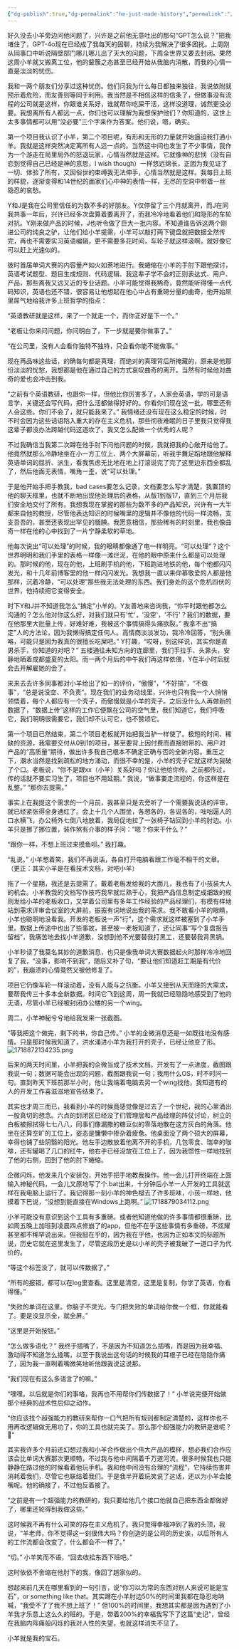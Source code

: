 ```yaml
---
{"dg-publish":true,"dg-permalink":"he-just-made-history","permalink":"/he-just-made-history/"}
---
```


好久没去小羊旁边问他问题了，兴许是之前他无意吐出的那句“GPT怎么说？”把我堵住了，GPT-4o现在已经成了我每天的固聊，持续为我解决了很多困扰。上周刚从同事口中听说隔壁部门哪儿哪儿出了天大的问题，下周全世界又要去封闭。果然这周小羊就又搬离工位，他的颦簇之态甚至已经开始从我脑内消散，而我的心情一直是淡淡的忧伤。

我和一两个朋友们分享过这种忧伤。他们问我为什么每日都独来独往，我说依附就预示着危险，而友善则等同于利用。我当然是不相信这样的信条了，但做事没有流程的公司就是这样，你跟谁关系好，谁就帮你吃屎干活，这样没道理，诚然更没必要。我想离所有人都远一点，你们也可以理解为我想保护他们？你知道的，这世上太多事情都可以用“没必要”三个字来作为答案。他们说，嗯，确实。

第一个项目我认识了小羊，第二个项目呢，有形和无形的力量就开始逼迫我打通小羊。我就是这样突然决定离所有人远一点的。当然这中间也发生了不少事情，我作为一个游走在局里局外的怒退玩家，心情当然就是这样。它就像神的悲悯（没有自恋到觉得自己已经是神的意思，I wish though）一样悠远绵长，正因为我见证了一切、体验了所有，又因俗世的束缚我无法伸手，心情当然就是这样。我每日上班的样貌，逐渐变得和14世纪的画家们心中神的表情一样，无尽的空洞中带着一丝隐忍的哀愁。

Y和J是我在公司里信任的为数不多的好朋友。Y仅停留了三个月就离开，而J在同我共事一年后，兴许已经多次盘算着要离开了，而我冷冷地看着他们和隐形的车轮对抗。Y刚来做产品的时候，J也听令做了巨大一批内容。不知道谁告诉这两个刚进公司的纯良之驴，让他们给小羊提需，小羊可以敲打两下键盘就把数据全然传完，再也不需要实习英语编辑，更不需要多花时间，车轮子就这样滚啊，就好像它可以赶上光速似的。

彼时首届单词大赛的内容量产如火如荼地进行。我蜷缩在小羊的手肘下跟他探讨，英语考试题型、题目生成规则、代码逻辑、我这辈子学不会的正则表达式、用户、产品，那些离我又远又近的专业话题。小羊可能觉得我稀奇，竟然能听得懂一点代码知识，英语也还不错，很容易让他想起在他心中占有重磅分量的曲奇，他开始屌里屌气地给我许多上班哲学的指点：

“英语教研就是这样，来了一个就走一个，而你正好是下一个。”

“老板让你来问问题，你问明白了，下一步就是要你做事了。”

“在公司里，没有人会看你独特不独特，只会看你能不能做事。”

现在再品味这些话，的确每句都是真理，而绝对的真理背后所掩藏的，原来是他那份淡淡的忧愁，我想那是他在通过自己的方式哀叹曲奇的离开。当然有时候他对曲奇的爱也会冲击到我。

“之前有个英语教研，也跟你一样，但他比你厉害多了，人家会英语，学的可是语言学，关键还会写代码，把什么活都做得好好的。你看你们现在这一批，哪里还有人会这些。你们不会了，就只能我来了。”  我情绪还没有现在这么稳定的时候，时不时会因为这些话语陷入重大的存在主义危机，那些彻夜难眠的日子里我只觉得我这辈子都没办法跨越代码这道坎了，我又怎么配做一个优秀的人呢？

不过我确信当我第二次蹲在他手肘下问他问题的时候，我就把我的心敞开给他了。他竟然就那么冷静地坐在小一方工位上、两个大屏幕前，听我手舞足蹈地跟他解释英语单词的屈折、派生，看我焦虑无比地在地上打滚说完了完了这里边东西全都乱了，然后他面无表情，嘴角一歪，说“可以处理。” 

于是他开始手把手教我，bad cases要怎么记录，文档要怎么写才清楚，我置顶的他的聊天框里，也就不断地出现他处理后的表格，从版1到版17，直到三个月后我们安全地交付了所有。我想我现在掌握的那些为数不多的产品知识，兴许有一大半都来自他的教授，尽管他表达知识的时候嘴里的逻辑并不像他的代码一样流畅，支支吾吾的，甚至还表现出罕见的腼腆。我愿意相信，那些稀有的时刻里，我也像曲奇一样在他的心中找到了一片宁静柔软的草地。

他每次说出“可以处理”的时候，我的眼睛都像通了电一样明亮。“可以处理”？这个世界明明和我们手里的表格一样像一滩烂泥，在他的眼中原来什么都是可以处理的。那时候的他，现在的他，上班刷手机的他，下班跑进地铁的他，每个他都闪闪发光，和十几年前博客里的他一样闪闪发光。我想我一直以来仰慕敬爱的人都是他那样，沉着冷静，“可以处理”那些我无法处理的东西。我们身处的这个危机四伏的世界，他持续把它变得安全。

时下Y和J并不知道我怎么“搞定”小羊的。Y友善地来咨询我，“你平时跟他都怎么沟通的？怎么他对你这么好，对我们就只有'忙'，'没空'，'不行'？我们的数据，要在他那里大批量上传，好难好难，我被这个事情搞得头痛欲裂。” 我拿不出“搞定”人的方法论，因为我懒得搞定任何人。高情商淡淡发功，我冷冷回答，“别头痛咯，可能只是因为我真的很擅长吃屎吧。” Y打趣，“哎呀，别这样说，其实你是直男杀手，你知道的对吧？” 五楼通往未知方向的连廊里，我们手拉手、头靠头，安静地晒着成都盛夏的太阳。而一两个月后的中午我们再这样依偎，Y在半小时后就会去开解雇她的会了。

来来去去许多同事都对小羊给出了如一的评价，“傲慢”，“不好搞”，“不做事”，“总是说没空、不负责”。现在我们的业务动线里，兴许也只有我一个人悄悄领悟着，每个人都应有一个壳子，而傲慢就是小羊的壳子。之后没什么人再做新的数据了，“数据上传”这样的工作它便飘在公司的空气里，我们知道它，我们呼吸它，我们明明很需要它，我们却不认可它，也不赞颂它。

第一个项目已然结束，第二个项目老板就开始把我当驴一样使了。极短的时间、稀缺的资源，我需要交付从0到1的项目，甚至要背上因付费而直接附带的、用户对产品的“高质量”期待，做出许多我自己根本不确定正确与否的全新内容。重压之下，潮水当然是找到疏松的地方涌动，而很不幸的是，小羊的壳子它就这样为我破了个口。老板说，“你不是跟xx（小羊）关系好吗？你让他给你传。之前都传过，传的话就不要实习生了，项目也不用延期。” 我说，“做事要走流程的，你这样是在乱整。” “那你去提需。”

事实上在我提这个需求的一个月前，我甚至只是去旁听了一个需要我说话的评审，就已经紧张得全身通红了。会上十几个人围坐，各想各的，各说各的，咄咄逼人的口水横飞，办公椅外七倒八地放着，我局促地拉了一张椅子钻回到小羊的肘边。小羊只是挪了挪位置，装作煞有介事的样子问：“嗯？你来干什么？”

“跟你一样，不想上班过来摸鱼呗。” 我打趣。

“乱说。” 小羊憋着笑，我们不再说话，各自打开电脑看跟工作毫不相干的文章。（更正：其实小羊是在看技术文档，对吧小羊）

拖了一个星期，我还是去提需了。戴着老板发给我的大面儿，我也有了小孩装大人的机会。小羊教我的文档写作技巧我早就烂熟于心，我把产品信息制定成细致的规则发给小羊的老板收口，又学着公司里有多年工作经验的产品经理们，有模有样地站到需求评审会议室的大屏前，振振有词地说出我的需求。我不敢看小羊的眼睛，小羊也聪明地没看我。开发的老板说一声“行”，这个需求就这样被塞到了小羊手里。数据上传途中也出了些事故，甚至被一老板知道了，还让同事“写个复盘报告留档”，我痛苦地去找小羊道歉，没想到他不光要替我打黑工，还要替我背黑锅。

小羊秒读了我莫名其妙的道歉消息，也只是像我单词大赛数据起火时那样冷冷地回复了我，“没事，影响不到我”，随后又补了句，“要让他们知道赶工期是有代价的”，我崩溃的心情竟然又被他修复了。

项目它仍像车轮一样滚动着，没有人能与之抗衡。小羊又接到从天而降的大需求，要帮我传三十多本全新数据。时间它飞到这周，周一我就已经隐隐地感受到了他的无语，尽管小羊已经被封闭办公楼的另一个wing。

周二，小羊神秘兮兮地给我发来一张截图。

”等我把这个做完，剩下的书，你自己传。” 小羊的企微消息还是一如既往地没有感情。只是那时候我知道了，洪水涌进小羊为我打开的壳子，已经让他变了形。
![1718872134235.png](/img/user/1718872134235.png)

后来的两天时间里，小羊把我的企微当成了技术文档。开发有了一点进度，截图跟我说一句；数据可能会出现的问题，截图跟我说一句；我用什么OS，时不时问一句。直到昨天下班前那半小时，他让我端着电脑去另一个wing找他，我知道有的人的开发工作喜滋滋地宣告结束了。

其实也才周三而已，我看到小羊的时候竟感觉像是过去了一个世纪，我的心里涌出一股真切的想念。六点的封闭区已经没了们管理层和产品经理的阵仗讨论，树立的白板被擦拭得七七八八，同事们像漏撒的糖豆似的零落地散在这方灰白的角落。他坐在还算空旷的工位上，姿态是慵懒中掺杂着疲惫。他桌面没了两个硕大的屏幕，幸得也铺了些阴翳的阳光。他左手边散放着他离不开的手机，几包零食、瑞幸的咖啡，还有罐喝了几口的红牛，他右手已经没放在工位上了，因为我惯性一样地找到了他的右侧，回到了他的肘下蜷缩。

企微闪烁，他发来几个安装包，开始手把手地教我操作。他一会儿打开终端在上面输入神秘代码，一会儿又原地写了个.bat出来，十分钟后小羊一人开发的工具就这样在我电脑上运行了。我记得那一刻小羊的神色褪去了许多班味，小孩一样地，他摸着下巴说，“没想到能直接在Windows上跑啊。”
![1718879034112.png](/img/user/1718879034112.png)

小羊可能没有意识到这个工具有多重磅。或者他知道他做的许多事情都很重磅，比如周五晚上加班到凌晨四点修崩了的app，但他不在乎这些事情有多重磅，不炫耀甚至都不稀罕说出来。但我挺在乎的，因为我在乎他，也因为正如本文的标题所说，历史它就在这里发生了，尽管这段历史是以小羊的壳子被我破了一道口子为代价的。

“等这个标签没了，就可以传数据了。”

“所有的报错，都可以在log里查看。这里是清空，这里是复制，你学了英语，你看得懂。”

“失败的单词在这里。你脑子不灵光，专门把失败的单词给你做一个框，你就能看了。要是没显示全，就全屏。”

“这里是开始按钮。”

“怎么做多语化？” 我终于插嘴了，不是因为不知道怎么插嘴，而是因为我幸福、激动得不知道怎么插嘴，以至于我说出这句话的时候我的耳根子已经在隐隐作痛了，因为我一直咧着嘴微笑地听他跟我说这说那。

“我们现在有这么多语言了的嘛。”

“嘿嘿。以后就是你们的事咯，我再也不用帮你们传数据了！” 小羊说完便开始做那个经典的战术性后仰之动作。

“你应该找个超强能力的教研来帮你一口气把所有规则都制定清楚的，这样你也不用再改逻辑做无用功了，你的工具也就完美了。那么那个超强能力的教研是谁呢？👀” 

其实我许多个月前还幻想过我和小羊合作做出个伟大产品的模样，想必我们合作应该会比单词大赛那次更顺畅，不过我与他中间隔着千万道河流，很多时候我也只能静静在路过他的时候看着他玩手机。我和他中间没有合理的“流程”，它持续伤害并消耗着我们，尽管它也联结着我们。于是我半开着玩笑说了这话，还以为小羊会接嘴呢。他的确接了，不过他反着接了。

“之前是有一个超强能力的教研的，我只要给他几个接口他就自己把东西全都做好了，哪里还轮得到我做这些。”

这时候我不再有什么可笑的存在主义危机了。我只觉得幸福冲到了我的头顶，我说，“羊老师，你不觉得这一刻很伟大吗？你创造的是公司的历史诶，以后所有人的工作流都会改变了，什么都会不一样了。”

“切。” 小羊笑而不语，“回去收拾东西下班吧。”

这时依依不舍缩在他肘下的我，像回了趟家似的。

想起来前几天在哪里看到的一句引言，说“你习以为常的东西对别人来说可能是宝石”，or something like that。其实蹲在小羊肘边50%的时间里我都在隐忍地呐喊，“我受不了了我不想上班了！” 但100%的时间里，我想其实都是因为遇到了小羊我才乐意上这么久的班的。于是，带着200%的幸福我写下了这篇“史记”，曾经在我脑内阵痛般闪烁的我对人性的失望，也就这样消失不见了。

小羊就是我的宝石。